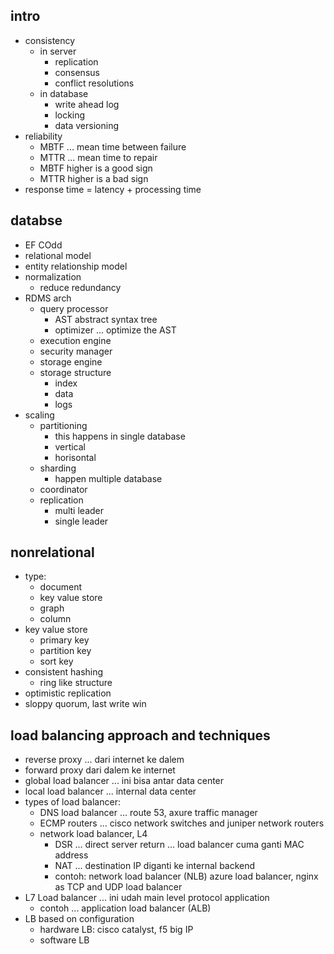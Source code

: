 ## intro
- consistency
  - in server
    - replication
    - consensus
    - conflict resolutions
  - in database
    - write ahead log
    - locking
    - data versioning
- reliability
  - MBTF ... mean time between failure
  - MTTR ... mean time to repair
  - MBTF higher is a good sign
  - MTTR higher is a bad sign
- response time = latency + processing time

## databse
- EF COdd
- relational model
- entity relationship model
- normalization
  - reduce redundancy
- RDMS arch
  - query processor
    - AST abstract syntax tree
    - optimizer ... optimize the AST
  - execution engine
  - security manager
  - storage engine
  - storage structure
    - index
    - data 
    - logs
- scaling
  - partitioning
    - this happens in single database
    - vertical
    - horisontal
  - sharding
    - happen multiple database
  - coordinator
  - replication
    - multi leader
    - single leader

## nonrelational
- type:
  - document
  - key value store
  - graph
  - column
- key value store
  - primary key
  - partition key
  - sort key
- consistent hashing
  - ring like structure
- optimistic replication
- sloppy quorum, last write win


## load balancing approach and techniques
- reverse proxy ... dari internet ke dalem
- forward proxy dari dalem ke internet
- global load balancer ... ini bisa antar data center
- local load balancer ... internal data center
- types of load balancer:
  - DNS load balancer ... route 53, axure traffic manager
  - ECMP routers ... cisco network switches and juniper network routers
  - network load balancer, L4
    - DSR ... direct server return  ... load balancer cuma ganti MAC address
    - NAT ... destination IP diganti ke internal backend
    - contoh: network load balancer (NLB) azure load balancer, nginx as TCP and UDP load balancer
- L7 Load balancer ... ini udah main level protocol application
  - contoh ... application load balancer (ALB)
- LB based on configuration
  - hardware LB: cisco catalyst, f5 big IP
  - software LB
    





